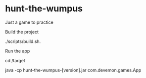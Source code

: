 # hunt-the-wumpus
Just a game to practice

Build the project

./scripts/build.sh.

Run the app

cd /target

java -cp hunt-the-wumpus-[version].jar com.devemon.games.App <absolute path file commands>
